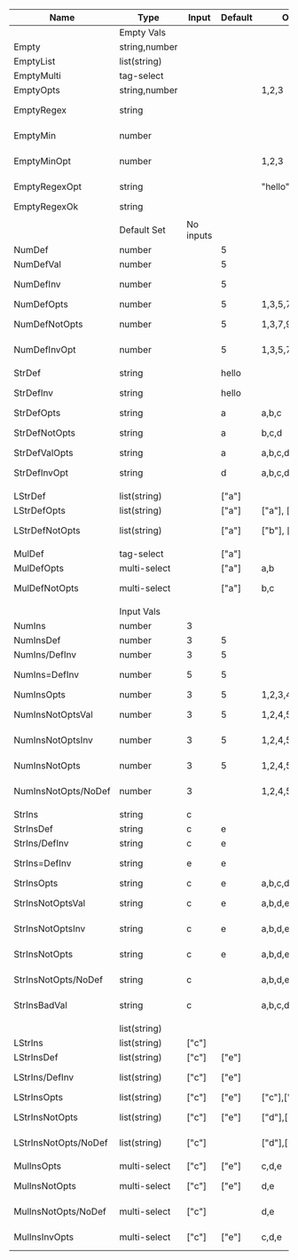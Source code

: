 | Name                 | Type          | Input     | Default | Options           | Validation | -> | Output | Optional | Error        |
|----------------------|---------------|-----------|---------|-------------------|------------|----|--------|----------|--------------|
|                      | Empty Vals    |           |         |                   |            |    |        |          |              |
| Empty                | string,number |           |         |                   |            |    | ""     | false    |              |
| EmptyList            | list(string)  |           |         |                   |            |    | ""     | false    |              |
| EmptyMulti           | tag-select    |           |         |                   |            |    | ""     | false    |              |
| EmptyOpts            | string,number |           |         | 1,2,3             |            |    | ""     | false    |              |
| EmptyRegex           | string        |           |         |                   | world      |    |        |          | regex error  |
| EmptyMin             | number        |           |         |                   | 1-10       |    |        |          | 1 <  < 10    |
| EmptyMinOpt          | number        |           |         | 1,2,3             | 2-5        |    |        |          | 2 <  < 5     |
| EmptyRegexOpt        | string        |           |         | "hello","goodbye" | goodbye    |    |        |          | regex error  |
| EmptyRegexOk         | string        |           |         |                   | .*         |    | ""     | false    |              |
|                      |               |           |         |                   |            |    |        |          |              |
|                      | Default Set   | No inputs |         |                   |            |    |        |          |              |
| NumDef               | number        |           | 5       |                   |            |    | 5      | true     |              |
| NumDefVal            | number        |           | 5       |                   | 3-7        |    | 5      | true     |              |
| NumDefInv            | number        |           | 5       |                   | 10-        |    |        |          | 10 < 5 < 0   |
| NumDefOpts           | number        |           | 5       | 1,3,5,7           | 2-6        |    | 5      | true     |              |
| NumDefNotOpts        | number        |           | 5       | 1,3,7,9           | 2-6        |    |        |          | valid option |
| NumDefInvOpt         | number        |           | 5       | 1,3,5,7           | 6-10       |    |        |          | 6 < 5 < 10   |
|                      |               |           |         |                   |            |    |        |          |              |
| StrDef               | string        |           | hello   |                   |            |    | hello  | true     |              |
| StrDefInv            | string        |           | hello   |                   | world      |    |        |          | regex error  |
| StrDefOpts           | string        |           | a       | a,b,c             |            |    | a      | true     |              |
| StrDefNotOpts        | string        |           | a       | b,c,d             |            |    |        |          | valid option |
| StrDefValOpts        | string        |           | a       | a,b,c,d,e,f       | [a-c]      |    | a      | true     |              |
| StrDefInvOpt         | string        |           | d       | a,b,c,d,e,f       | [a-c]      |    |        |          | regex error  |
|                      |               |           |         |                   |            |    |        |          |              |
| LStrDef              | list(string)  |           | ["a"]   |                   |            |    | ["a"]  | true     |              |
| LStrDefOpts          | list(string)  |           | ["a"]   | ["a"], ["b"]      |            |    | ["a"]  | true     |              |
| LStrDefNotOpts       | list(string)  |           | ["a"]   | ["b"], ["c"]      |            |    |        |          | valid option |
|                      |               |           |         |                   |            |    |        |          |              |
| MulDef               | tag-select    |           | ["a"]   |                   |            |    | ["a"]  | true     |              |
| MulDefOpts           | multi-select  |           | ["a"]   | a,b               |            |    | ["a"]  | true     |              |
| MulDefNotOpts        | multi-select  |           | ["a"]   | b,c               |            |    |        |          | valid option |
|                      |               |           |         |                   |            |    |        |          |              |
|                      | Input Vals    |           |         |                   |            |    |        |          |              |
| NumIns               | number        | 3         |         |                   |            |    | 3      | false    |              |
| NumInsDef            | number        | 3         | 5       |                   |            |    | 3      | true     |              |
| NumIns/DefInv        | number        | 3         | 5       |                   | 1-3        |    | 3      | true     |              |
| NumIns=DefInv        | number        | 5         | 5       |                   | 1-3        |    |        |          | 1 < 5 < 3    |
| NumInsOpts           | number        | 3         | 5       | 1,2,3,4,5         | 1-3        |    | 3      | true     |              |
| NumInsNotOptsVal     | number        | 3         | 5       | 1,2,4,5           | 1-3        |    |        |          | valid option |
| NumInsNotOptsInv     | number        | 3         | 5       | 1,2,4,5           | 1-2        |    |        | true     | 1 < 3 < 2    |
| NumInsNotOpts        | number        | 3         | 5       | 1,2,4,5           |            |    |        |          | valid option |
| NumInsNotOpts/NoDef  | number        | 3         |         | 1,2,4,5           |            |    |        |          | valid option |
|                      |               |           |         |                   |            |    |        |          |              |
| StrIns               | string        | c         |         |                   |            |    | c      | false    |              |
| StrInsDef            | string        | c         | e       |                   |            |    | c      | true     |              |
| StrIns/DefInv        | string        | c         | e       |                   | [a-c]      |    | c      | true     |              |
| StrIns=DefInv        | string        | e         | e       |                   | [a-c]      |    |        |          | regex error  |
| StrInsOpts           | string        | c         | e       | a,b,c,d,e         | [a-c]      |    | c      | true     |              |
| StrInsNotOptsVal     | string        | c         | e       | a,b,d,e           | [a-c]      |    |        |          | valid option |
| StrInsNotOptsInv     | string        | c         | e       | a,b,d,e           | [a-b]      |    |        |          | regex error  |
| StrInsNotOpts        | string        | c         | e       | a,b,d,e           |            |    |        |          | valid option |
| StrInsNotOpts/NoDef  | string        | c         |         | a,b,d,e           |            |    |        |          | valid option |
| StrInsBadVal         | string        | c         |         | a,b,c,d,e         | 1-10       |    |        |          | min cannot   |
|                      |               |           |         |                   |            |    |        |          |              |
|                      | list(string)  |           |         |                   |            |    |        |          |              |
| LStrIns              | list(string)  | ["c"]     |         |                   |            |    | ["c"]  | false    |              |
| LStrInsDef           | list(string)  | ["c"]     | ["e"]   |                   |            |    | ["c"]  | true     |              |
| LStrIns/DefInv       | list(string)  | ["c"]     | ["e"]   |                   | [a-c]      |    |        |          | regex cannot |
| LStrInsOpts          | list(string)  | ["c"]     | ["e"]   | ["c"],["d"],["e"] |            |    | ["c"]  | true     |              |
| LStrInsNotOpts       | list(string)  | ["c"]     | ["e"]   | ["d"],["e"]       |            |    |        |          | valid option |
| LStrInsNotOpts/NoDef | list(string)  | ["c"]     |         | ["d"],["e"]       |            |    |        |          | valid option |
|                      |               |           |         |                   |            |    |        |          |              |
| MulInsOpts           | multi-select  | ["c"]     | ["e"]   | c,d,e             |            |    | ["c"]  | true     |              |
| MulInsNotOpts        | multi-select  | ["c"]     | ["e"]   | d,e               |            |    |        |          | valid option |
| MulInsNotOpts/NoDef  | multi-select  | ["c"]     |         | d,e               |            |    |        |          | valid option |
| MulInsInvOpts        | multi-select  | ["c"]     | ["e"]   | c,d,e             | [a-c]      |    |        |          | regex cannot |